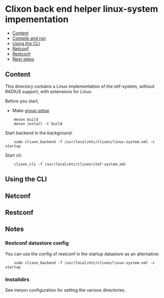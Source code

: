 # Clixon back end helper linux-system impementation

  * [Content](#content)
  * [Compile and run](#compile)
  * [Using the CLI](#using-the-cli)
  * [Netconf](#netconf)	
  * [Restconf](#restconf)
  * [Next steps](#next-steps)
  
## Content

This directory contains a Linux implementation of the ietf-system,
without RADIUS support, with extensions for Linux.

Before you start,
* Make [group setup](https://github.com/clicon/clixon/blob/master/doc/FAQ.md#do-i-need-to-setup-anything)

```
    meson build
    meson install -C build
```
Start backend in the background:
```
    sudo clixon_backend -f /usr/local/etc/clixon/linux-system.xml -s startup
```

Start cli:
```
    clixon_cli -f /usr/local/etc/clixon/itef-system.xml
```

## Using the CLI


## Netconf


## Restconf


## Notes

### Restconf datastore config 

You can use the config of restconf in the startup datastore as an alternative:
```
    sudo clixon_backend -f /usr/local/etc/clixon/linux-system.xml -s startup
```

### Installdirs

See meson configuration for setting the various directories.
